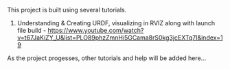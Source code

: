 This project is built using several tutorials.

1. Understanding & Creating URDF, visualizing in RVIZ along with launch file build - https://www.youtube.com/watch?v=t67JaKiZY_U&list=PLO89phzZmnHi5GCama8rS0kg3jcEXTq7I&index=19

As the project progesses, other tutorials and help will be added here...
